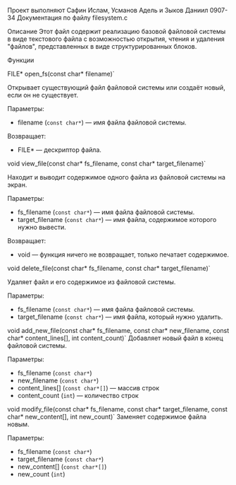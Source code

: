 Проект выполняют Сафин Ислам, Усманов Адель и Зыков Даниил 0907-34
Документация по файлу filesystem.c

Описание
Этот файл содержит реализацию базовой файловой системы в виде текстового файла с возможностью открытия, чтения и удаления "файлов", представленных в виде структурированных блоков.

Функции

FILE* open_fs(const char* filename)`

Открывает существующий файл файловой системы или создаёт новый, если он не существует.

Параметры:
- filename (`const char*`) — имя файла файловой системы.

Возвращает:
- FILE* — дескриптор файла.

void view_file(const char* fs_filename, const char* target_filename)`

Находит и выводит содержимое одного файла из файловой системы на экран.

Параметры:
- fs_filename (`const char*`) — имя файла файловой системы.
- target_filename (`const char*`) — имя файла, содержимое которого нужно вывести.

Возвращает:
- void — функция ничего не возвращает, только печатает содержимое.

void delete_file(const char* fs_filename, const char* target_filename)`

Удаляет файл и его содержимое из файловой системы.

Параметры:
- fs_filename (`const char*`) — имя файла файловой системы.
- target_filename (`const char*`) — имя файла, который нужно удалить.

void add_new_file(const char* fs_filename, const char* new_filename, const char* content_lines[], int content_count)`
Добавляет новый файл в конец файловой системы.

Параметры:
- fs_filename (`const char*`)
- new_filename (`const char*`)
- content_lines[] (`const char*[]`) — массив строк
- content_count (`int`) — количество строк

void modify_file(const char* fs_filename, const char* target_filename, const char* new_content[], int new_count)`
Заменяет содержимое файла новым.

Параметры:
- fs_filename (`const char*`)
- target_filename (`const char*`)
- new_content[] (`const char*[]`)
- new_count (`int`)
